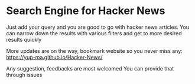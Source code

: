 # Search Engine for Hacker News

Just add your query and you are good to go with hacker news articles.
You can narrow down the results with various filters and get to more desired results quickly

More updates are on the way, bookmark website so you never miss any:
https://yup-ma.github.io/Hacker-News/

Any suggestion, feedbacks are most welcomed
You can provide that through issues
